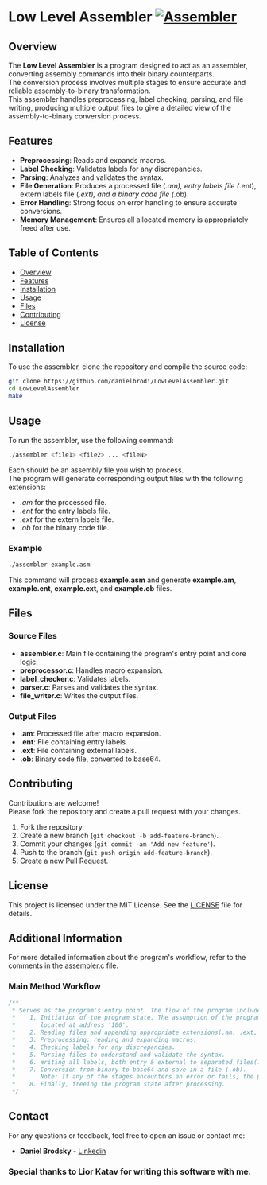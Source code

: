 # Low Level Assembler [![Assembler](https://img.shields.io/badge/Assembler-v1.0-blue.svg)](#)

## Overview

The **Low Level Assembler** is a program designed to act as an assembler, converting assembly commands into their binary counterparts. </br>
The conversion process involves multiple stages to ensure accurate and reliable assembly-to-binary transformation. </br>
This assembler handles preprocessing, label checking, parsing, and file writing, producing multiple output files to give a detailed view of the assembly-to-binary conversion process.

## Features

- **Preprocessing**: Reads and expands macros.
- **Label Checking**: Validates labels for any discrepancies.
- **Parsing**: Analyzes and validates the syntax.
- **File Generation**: Produces a processed file (*.am), entry labels file (*.ent), extern labels file (*.ext), and a binary code file (*.ob).
- **Error Handling**: Strong focus on error handling to ensure accurate conversions.
- **Memory Management**: Ensures all allocated memory is appropriately freed after use.

## Table of Contents

- [Overview](#overview)
- [Features](#features)
- [Installation](#installation)
- [Usage](#usage)
- [Files](#files)
- [Contributing](#contributing)
- [License](#license)

## Installation

To use the assembler, clone the repository and compile the source code:

```bash
git clone https://github.com/danielbrodi/LowLevelAssembler.git
cd LowLevelAssembler
make
```

## Usage

To run the assembler, use the following command:

```bash
./assembler <file1> <file2> ... <fileN>
```
Each <file> should be an assembly file you wish to process. </br>
The program will generate corresponding output files with the following extensions:
- *.am* for the processed file.
- *.ent* for the entry labels file.
- *.ext* for the extern labels file.
- *.ob* for the binary code file.

### Example

```bash
./assembler example.asm
```
This command will process **example.asm** and generate **example.am**, **example.ent**, **example.ext**, and **example.ob** files.

## Files

### Source Files

- **assembler.c**: Main file containing the program's entry point and core logic.
- **preprocessor.c**: Handles macro expansion.
- **label_checker.c**: Validates labels.
- **parser.c**: Parses and validates the syntax.
- **file_writer.c**: Writes the output files.

### Output Files

- **.am**: Processed file after macro expansion.
- **.ent**: File containing entry labels.
- **.ext**: File containing external labels.
- **.ob**: Binary code file, converted to base64.

## Contributing

Contributions are welcome!</br>
Please fork the repository and create a pull request with your changes. </br>

1. Fork the repository.
2. Create a new branch (`git checkout -b add-feature-branch`).
3. Commit your changes (`git commit -am 'Add new feature'`).
4. Push to the branch (`git push origin add-feature-branch`).
5. Create a new Pull Request.

## License

This project is licensed under the MIT License. See the [LICENSE](LICENSE) file for details.

## Additional Information

For more detailed information about the program's workflow, refer to the comments in the [assembler.c](assembler.c) file.

### Main Method Workflow

```c
/**
 * Serves as the program's entry point. The flow of the program includes:
 *    1. Initiation of the program state. The assumption of the program is that the starting memory block is
 *       located at address '100'.
 *    2. Reading files and appending appropriate extensions(.am, .ext, .ent, .ob).
 *    3. Preprocessing: reading and expanding macros.
 *    4. Checking labels for any discrepancies.
 *    5. Parsing files to understand and validate the syntax.
 *    6. Writing all labels, both entry & external to separated files(.ext, .ent).
 *    7. Conversion from binary to base64 and save in a file (.ob).
 *       Note: If any of the stages encounters an error or fails, the program will not produce a base64 *.ob file.
 *    8. Finally, freeing the program state after processing.
 */
```

## Contact

For any questions or feedback, feel free to open an issue or contact me:
- **Daniel Brodsky** - [Linkedin](https://www.linkedin.com/in/daniel-brod/)

### Special thanks to Lior Katav for writing this software with me.
